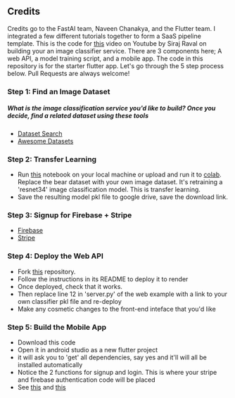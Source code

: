 ## Credits

Credits go to the FastAI team, Naveen Chanakya, and the Flutter team. I integrated a few different tutorials together to form a SaaS pipeline template. This is the code for [this](https://youtu.be/CzPYgRaYWUA) video on Youtube by Siraj Raval on building your an image classifier service. There are 3 components here; A web API, a model training script, and a mobile app. The code in this repository is for the starter flutter app. Let's go through the 5 step process below. Pull Requests are always welcome!

### Step 1: Find an Image Dataset

##### What is the image classification service you'd like to build? Once you decide, find a related dataset using these tools
- [Dataset Search](https://toolbox.google.com/datasetsearch)
- [Awesome Datasets](https://github.com/awesomedata/awesome-public-datasets)

### Step 2: Transfer Learning

- Run [this](https://github.com/naveenchanakya/bear-classifier/blob/master/bear_classifier.ipynb) notebook on your local machine or upload and run it to [colab](colab.research.google.com). Replace the bear dataset with your own image dataset. It's retraining a 'resnet34' image classification model. This is transfer learning.
- Save the resulting model pkl file to google drive, save the download link.

### Step 3: Signup for Firebase + Stripe
- [Firebase](http://firebase.com)
- [Stripe](https://stripe.com)

### Step 4: Deploy the Web API 

- Fork [this](https://github.com/render-examples/fastai-v3) repository.
- Follow the instructions in its README to deploy it to render
- Once deployed, check that it works. 
- Then replace line 12 in 'server.py' of the web example with a link to your own classifier pkl file and re-deploy
- Make any cosmetic changes to the front-end inteface that you'd like

### Step 5: Build the Mobile App

- Download this code
- Open it in android studio as a new flutter project
- it will ask you to 'get' all dependencies, say yes and it'll will all be installed automatically
- Notice the 2 functions for signup and login. This is where your stripe and firebase authentication
code will be placed
- See [this](https://firebase.google.com/docs/flutter/setup) and [this](https://pub.dev/packages/stripe_payment)

